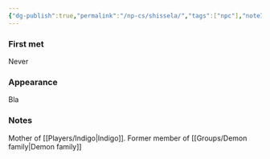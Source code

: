 ```yaml
---
{"dg-publish":true,"permalink":"/np-cs/shissela/","tags":["npc"],"noteIcon":"npc"}
---
```


### First met
Never
### Appearance
Bla
### Notes
Mother of [[Players/Indigo\|Indigo]]. Former member of [[Groups/Demon family\|Demon family]]